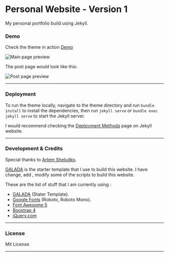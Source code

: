 # Personal Website - Version 1

My personal portfolio build using Jekyll.

### Demo

Check the theme in action [Demo](https://artemsheludko.github.io/galada/)

![Main page preview](https://github.com/artemsheludko/galada/blob/master/img/galada-main-page.jpg?raw=true)

The post page would look like this:

![Post page preview](https://github.com/artemsheludko/galada/blob/master/img/galada-post.jpg?raw=true)

* * *

### Deployment

To run the theme locally, navigate to the theme directory and run `bundle install` to install the dependencies, then run `jekyll serve` or `bundle exec jekyll serve` to start the Jekyll server.

I would recommend checking the [Deployment Methods](https://jekyllrb.com/docs/deployment-methods/) page on Jekyll website.

* * *

### Development & Credits

Special thanks to [Artem Sheludko](https://github.com/artemsheludko).

[GALADA](https://github.com/artemsheludko/galada) is the starter template that I use to build this website. I have change, add , modify some of the scripts to build this website.

These are the list of stuff that I am currently using :

*   [GALADA](https://github.com/artemsheludko/galada) (Stater Template).
*   [Google Fonts](https://fonts.googleapis.com/css?family=Roboto+Mono|Roboto:400,700&display=swap) (Roboto, Roboto Mono).
*   [Font Awesome 5](https://fontawesome.com/)
*   [Boostrap 4](https://getbootstrap.com/)
*   [jQuery.com](https://jquery.com/)

* * *
### License

Mit License

* * *
